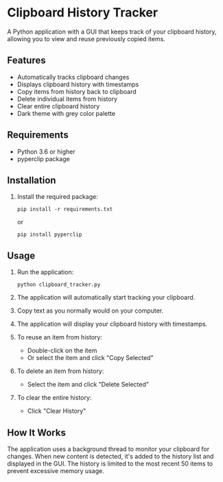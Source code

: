 # Clipboard History Tracker

A Python application with a GUI that keeps track of your clipboard history, allowing you to view and reuse previously copied items.

## Features

- Automatically tracks clipboard changes
- Displays clipboard history with timestamps
- Copy items from history back to clipboard
- Delete individual items from history
- Clear entire clipboard history
- Dark theme with grey color palette

## Requirements

- Python 3.6 or higher
- pyperclip package

## Installation

1. Install the required package:
   ```
   pip install -r requirements.txt
   ```
   or
   ```
   pip install pyperclip
   ```

## Usage

1. Run the application:
   ```
   python clipboard_tracker.py
   ```

2. The application will automatically start tracking your clipboard.

3. Copy text as you normally would on your computer.

4. The application will display your clipboard history with timestamps.

5. To reuse an item from history:
   - Double-click on the item
   - Or select the item and click "Copy Selected"

6. To delete an item from history:
   - Select the item and click "Delete Selected"

7. To clear the entire history:
   - Click "Clear History"

## How It Works

The application uses a background thread to monitor your clipboard for changes. When new content is detected, it's added to the history list and displayed in the GUI. The history is limited to the most recent 50 items to prevent excessive memory usage.
